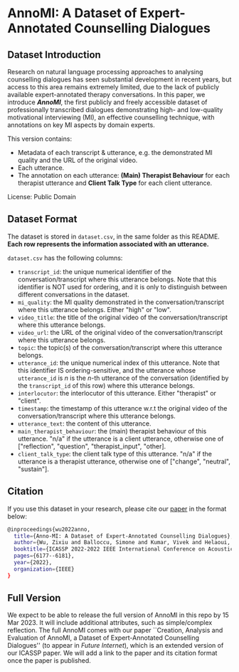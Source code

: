 # AnnoMI: A Dataset of Expert-Annotated Counselling Dialogues

## Dataset Introduction

Research on natural language processing approaches to analysing counselling dialogues has seen substantial development in recent years, but access to this area remains extremely limited, due to the lack of publicly available expert-annotated therapy conversations. In this paper, we introduce _**AnnoMI**_, the first publicly and freely accessible dataset of professionally transcribed dialogues demonstrating high- and low-quality motivational interviewing (MI), an effective counselling technique, with annotations on key MI aspects by domain experts.

This version contains:

* Metadata of each transcript & utterance, e.g. the demonstrated MI quality and the URL of the original video.
* Each utterance.
* The annotation on each utterance: **(Main) Therapist Behaviour** for each therapist utterance and **Client Talk Type** for each client utterance.

License: Public Domain

## Dataset Format

The dataset is stored in `dataset.csv`, in the same folder as this README. **Each row represents the information associated with an utterance.**

`dataset.csv` has the following columns:

* `transcript_id`: the unique numerical identifier of the conversation/transcript where this utterance belongs. Note that this identifier is NOT used for ordering, and it is only to distinguish between different conversations in the dataset.
* `mi_quality`: the MI quality demonstrated in the conversation/transcript where this utterance belongs. Either "high" or "low".
* `video_title`: the title of the original video of the conversation/transcript where this utterance belongs.
* `video_url`: the URL of the original video of the conversation/transcript where this utterance belongs.
* `topic`: the topic(s) of the conversation/transcript where this utterance belongs.
* `utterance_id`: the unique numerical index of this utterance. Note that this identifier IS ordering-sensitive, and the utterance whose `utterance_id` is $n$ is the $n$-th utterance of the conversation (identified by the `transcript_id` of this row) where this utterance belongs.
* `interlocutor`: the interlocutor of this utterance. Either "therapist" or "client".
* `timestamp`: the timestamp of this utterance w.r.t the original video of the conversation/transcript where this utterance belongs.
* `utterance_text`: the content of this utterance.
* `main_therapist_behaviour`: the (main) therapist behaviour of this utterance. "n/a" if the utterance is a client utterance, otherwise one of ["reflection", "question", "therapist\_input", "other].
* `client_talk_type`: the client talk type of this utterance. "n/a" if the utterance is a therapist utterance, otherwise one of ["change", "neutral", "sustain"].

## Citation
If you use this dataset in your research, please cite our [paper](https://zixiu-alex-wu.github.io/files/AnnoMI_ICASSP_Camera_Ready_Personal_Use.pdf) in the format below:
```bash
@inproceedings{wu2022anno,
  title={Anno-MI: A Dataset of Expert-Annotated Counselling Dialogues},
  author={Wu, Zixiu and Balloccu, Simone and Kumar, Vivek and Helaoui, Rim and Reiter, Ehud and Recupero, Diego Reforgiato and Riboni, Daniele},
  booktitle={ICASSP 2022-2022 IEEE International Conference on Acoustics, Speech and Signal Processing (ICASSP)},
  pages={6177--6181},
  year={2022},
  organization={IEEE}
}
```

## Full Version
We expect to be able to release the full version of AnnoMI in this repo by 15 Mar 2023. It will include additional attributes, such as simple/complex reflection. The full AnnoMI comes with our paper ``Creation, Analysis and Evaluation of AnnoMI, a Dataset of Expert-Annotated Counselling Dialogues'' (to appear in _Future Internet_), which is an extended version of our ICASSP paper. We will add a link to the paper and its citation format once the paper is published.
